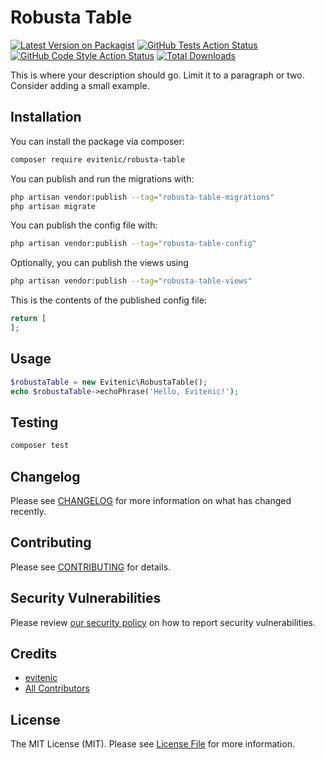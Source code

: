 # Robusta Table

[![Latest Version on Packagist](https://img.shields.io/packagist/v/evitenic/robusta-table.svg?style=flat-square)](https://packagist.org/packages/evitenic/robusta-table)
[![GitHub Tests Action Status](https://img.shields.io/github/actions/workflow/status/evitenic/robusta-table/run-tests.yml?branch=main&label=tests&style=flat-square)](https://github.com/evitenic/robusta-table/actions?query=workflow%3Arun-tests+branch%3Amain)
[![GitHub Code Style Action Status](https://img.shields.io/github/actions/workflow/status/evitenic/robusta-table/fix-php-code-styling.yml?branch=main&label=code%20style&style=flat-square)](https://github.com/evitenic/robusta-table/actions?query=workflow%3A"Fix+PHP+code+styling"+branch%3Amain)
[![Total Downloads](https://img.shields.io/packagist/dt/evitenic/robusta-table.svg?style=flat-square)](https://packagist.org/packages/evitenic/robusta-table)



This is where your description should go. Limit it to a paragraph or two. Consider adding a small example.

## Installation

You can install the package via composer:

```bash
composer require evitenic/robusta-table
```

You can publish and run the migrations with:

```bash
php artisan vendor:publish --tag="robusta-table-migrations"
php artisan migrate
```

You can publish the config file with:

```bash
php artisan vendor:publish --tag="robusta-table-config"
```

Optionally, you can publish the views using

```bash
php artisan vendor:publish --tag="robusta-table-views"
```

This is the contents of the published config file:

```php
return [
];
```

## Usage

```php
$robustaTable = new Evitenic\RobustaTable();
echo $robustaTable->echoPhrase('Hello, Evitenic!');
```

## Testing

```bash
composer test
```

## Changelog

Please see [CHANGELOG](CHANGELOG.md) for more information on what has changed recently.

## Contributing

Please see [CONTRIBUTING](.github/CONTRIBUTING.md) for details.

## Security Vulnerabilities

Please review [our security policy](../../security/policy) on how to report security vulnerabilities.

## Credits

- [evitenic](https://github.com/evitenic)
- [All Contributors](../../contributors)

## License

The MIT License (MIT). Please see [License File](LICENSE.md) for more information.
